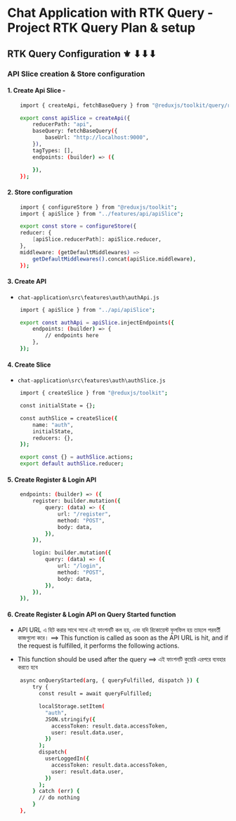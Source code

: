 # Chat Application with RTK Query - Project RTK Query Plan & setup

## RTK Query Configuration ⚜ ⬇⬇⬇

### API Slice creation & Store configuration

#### 1. Create Api Slice -

```sh
    import { createApi, fetchBaseQuery } from "@reduxjs/toolkit/query/react";

    export const apiSlice = createApi({
        reducerPath: "api",
        baseQuery: fetchBaseQuery({
            baseUrl: "http://localhost:9000",
        }),
        tagTypes: [],
        endpoints: (builder) => ({

        }),
    });
```

#### 2. Store configuration

```sh
    import { configureStore } from "@reduxjs/toolkit";
    import { apiSlice } from "../features/api/apiSlice";

    export const store = configureStore({
    reducer: {
        [apiSlice.reducerPath]: apiSlice.reducer,
    },
    middleware: (getDefaultMiddlewares) =>
        getDefaultMiddlewares().concat(apiSlice.middleware),
    });
```

#### 3. Create API

- `chat-application\src\features\auth\authApi.js`

```sh
    import { apiSlice } from "../api/apiSlice";

    export const authApi = apiSlice.injectEndpoints({
        endpoints: (builder) => {
            // endpoints here
        },
    });
```

#### 4. Create Slice

- `chat-application\src\features\auth\authSlice.js`

```sh
    import { createSlice } from "@reduxjs/toolkit";

    const initialState = {};

    const authSlice = createSlice({
        name: "auth",
        initialState,
        reducers: {},
    });

    export const {} = authSlice.actions;
    export default authSlice.reducer;

```

#### 5. Create Register & Login API

```sh
    endpoints: (builder) => ({
        register: builder.mutation({
            query: (data) => ({
                url: "/register",
                method: "POST",
                body: data,
            }),
        }),

        login: builder.mutation({
            query: (data) => ({
                url: "/login",
                method: "POST",
                body: data,
            }),
        }),
    }),

```

#### 6. Create Register & Login API on Query Started function

- API URL এ হিট করার সাথে সাথে এই ফাংশনটি কল হয়, এবং যদি রিকোয়েস্ট ফুলফিল হয় তাহলে পরবর্তী কাজগুলো করে। ==> This function is called as soon as the API URL is hit, and if the request is fulfilled, it performs the following actions.

- This function should be used after the query ==> এই ফাংশনটি কুয়েরি এরপরে ব্যবহার করতে হবে 


```sh
    async onQueryStarted(arg, { queryFulfilled, dispatch }) {
        try {
          const result = await queryFulfilled;

          localStorage.setItem(
            "auth",
            JSON.stringify({
              accessToken: result.data.accessToken,
              user: result.data.user,
            })
          );
          dispatch(
            userLoggedIn({
              accessToken: result.data.accessToken,
              user: result.data.user,
            })
          );
        } catch (err) {
          // do nothing
        }
    },

```
